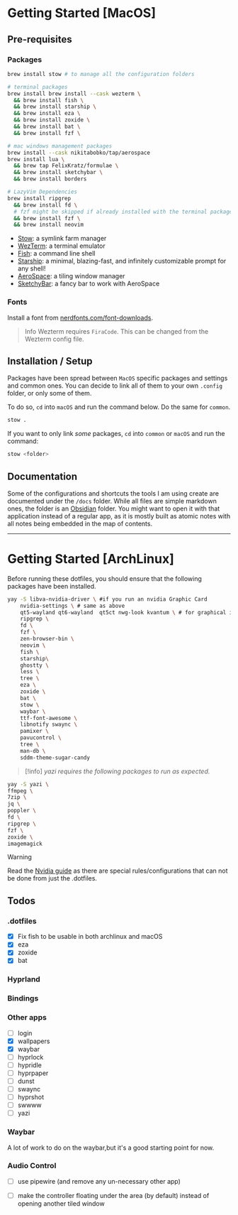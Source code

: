 # Getting Started [MacOS]

## Pre-requisites

### Packages

```sh
brew install stow # to manage all the configuration folders

# terminal packages
brew install brew install --cask wezterm \
  && brew install fish \
  && brew install starship \
  && brew install eza \
  && brew install zoxide \
  && brew install bat \
  && brew install fzf \

# mac windows management packages
brew install --cask nikitabobko/tap/aerospace
brew install lua \
  && brew tap FelixKratz/formulae \
  && brew install sketchybar \
  && brew install borders

# LazyVim Dependencies
brew install ripgrep 
  && brew install fd \
  # fzf might be skipped if already installed with the terminal packages
  && brew install fzf \ 
  && brew install neovim
```

* [Stow](https://www.gnu.org/software/stow/manual/stow.html): a symlink farm manager
* [WezTerm](https://wezfurlong.org/wezterm/): a terminal emulator
* [Fish](https://fishshell.com/): a command line shell
* [Starship](https://starship.rs/): a minimal, blazing-fast, and infinitely
  customizable prompt for any shell!
* [AeroSpace](https://github.com/nikitabobko/AeroSpace): a tiling window manager
* [SketchyBar](https://felixkratz.github.io/SketchyBar/): a fancy bar to work with
  AeroSpace

### Fonts

Install a font from [nerdfonts.com/font-downloads](nerdfonts.com/font-downloads).

> Info
> Wezterm requires `FiraCode`. This can be changed from the Wezterm config file.

## Installation / Setup

Packages have been spread between `MacOS` specific packages and settings and common ones.
You can decide to link all of them to your own `.config` folder, or only some of them.

To do so, `cd` into `macOS` and run the command below. Do the same for `common`.

```sh
stow .
```
If you want to only link _some_ packages, `cd` into `common` or `macOS` and run the command:

```sh
stow <folder>
```

## Documentation

Some of the configurations and shortcuts the tools I am using create are
documented under the `/docs` folder.
While all files are simple markdown ones, the folder is an
[Obsidian](https://obsidian.md/) folder. You might want to open it with that
application instead of a regular app, as it is mostly built as atomic notes with
all notes being embedded in the map of contents.

---

# Getting Started [ArchLinux]

Before running these dotfiles, you should ensure that the following packages have been installed.

```sh
yay -S libva-nvidia-driver \ #if you run an nvidia Graphic Card
    nvidia-settings \ # same as above
    qt5-wayland qt6-wayland  qt5ct nwg-look kvantum \ # for graphical interfaces
    ripgrep \
    fd \
    fzf \
    zen-browser-bin \
    neovim \
    fish \
    starship\
    ghostty \
    less \
    tree \
    eza \
    zoxide \
    bat \
    stow \
    waybar \
    ttf-font-awesome \
    libnotify swaync \
    pamixer \
    pavucontrol \
    tree \
    man-db \
    sddm-theme-sugar-candy
```

> [!info]
> _yazi requires the following packages to run as expected._

```sh
yay -S yazi \
ffmpeg \
7zip \
jq \
poppler \
fd \
ripgrep \
fzf \
zoxide \
imagemagick
```
> [!WARNING]
> Read the [Nvidia guide](https://wiki.hyprland.org/Nvidia/) as there are
> special rules/configurations that can not be done from just the .dotfiles.

## Todos

### .dotfiles

- [x] Fix fish to be usable in both archlinux and macOS
- [x] eza
- [x] zoxide
- [x] bat

### Hyprland

### Bindings

### Other apps
- [ ] login
- [x] wallpapers
- [x] waybar
- [ ] hyprlock
- [ ] hypridle
- [ ] hyprpaper
- [ ] dunst
- [ ] swaync
- [ ] hyprshot
- [ ] swwww
- [ ] yazi

### Waybar

A lot of work to do on the waybar,but it's a good starting point for now.

### Audio Control

- [ ] use pipewire (and remove any un-necessary other app)
- [ ] make the controller floating under the area (by default) instead of opening another tiled window


